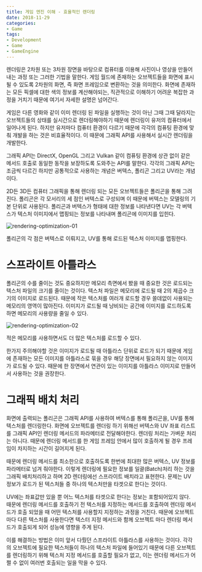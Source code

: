 ```yaml
---
title: 게임 엔진 이해 - 효율적인 렌더링
date: 2018-11-29
categories:
- Game
tags:
- Development
- Game
- GameEngine
---
```


 렌더링은 2차원 또는 3차원 장면을 바탕으로 컴퓨터를 이용해 사진이나 영상을 만들어내는 과정 또는 그러한 기법을 말한다. 게임 월드에 존재하는 오브젝트들을 화면에 표시될 수 있도록 2차원의 화면, 즉 화면 프레임으로 변환하는 것을 의미한다. 화면에 존재하는 모든 픽셀에 대한 색의 정보를 계산해야되는, 직관적으로 이해하기 어려운 복잡한 과정을 거치기 때문에 여기서 자세한 설명은 넘어간다.

 게임은 다른 영화와 같이 이미 렌더링 된 파일을 실행하는 것이 아닌 그때 그때 달라지는 오브젝트들의 상태를 실시간으로 렌더링해야하기 때문에 렌더링이 유저의 컴퓨터에서 일어나게 된다. 하지만 유저마다 컴퓨터 환경이 다르기 때문에 각각의 컴퓨팅 환경에 맞춰 개발을 하는 것은 비효율적이다. 이 때문에 그래픽 API를 사용해서 실시간 렌더링을 개발한다.

 그래픽 API는 DirectX, OpenGL 그리고 Vulkan 같이 컴퓨팅 환경에 상관 없이 같은 메서드 호출로 동일한 동작을 보장하도록 도와주는 API를 말한다. 각각의 그래픽 API는 조금씩 다르긴 하지만 공통적으로 사용하는 개념은 버텍스, 폴리곤 그리고 UV라는 개념이다.

 2D든 3D든 컴퓨터 그래픽을 통해 렌더링 되는 모든 오브젝트들은 폴리곤을 통해 그려진다. 폴리곤은 각 모서리의 세 점인 버텍스로 구성되며 이 때문에 버텍스는 모델링의 기본 단위로 사용된다. 폴리곤과 버텍스가 형태에 대한 정보를 나타낸다면 UV는 각 버텍스가 텍스처 이미지에서 맵핑되는 정보를 나타내며 폴리곤에 이미지를 입힌다.

![rendering-optimization-01](https://user-images.githubusercontent.com/18159012/49195046-ce014a80-f3c8-11e8-9151-7462e71f6a1b.png)

폴리곤의 각 점은 버텍스로 이뤄지고, UV를 통해 로드된 텍스처 이미지를 맵핑한다.

# 스프라이트 아틀라스

 폴리곤의 수를 줄이는 것도 중요하지만 메모리 측면에서 봤을 때 중요한 것은 로드되는 텍스처 파일의 크기를 줄이는 것이다. 텍스처 파일은 메모리에 로드될 때 2의 제곱수 크기의 이미지로 로드된다. 때문에 작은 텍스처를 여러개 로드할 경우 쓸데없이 사용되는 메모리의 영역이 많아진다. 이미지가 로드될 때 낭비되는 공간에 이미지를 로드하도록 하면 메모리의 사용량을 줄일 수 있다.

![rendering-optimization-02](https://user-images.githubusercontent.com/18159012/49195052-d5285880-f3c8-11e8-80ba-f9e35c3e3c0b.png)

적은 메모리를 사용하면서도 더 많은 텍스처를 로드할 수 있다.

 한가지 주의해야할 것은 이미지가 로드될 때 아틀라스 단위로 로드가 되기 때문에 게임에 존재하는 모든 이미지를 아틀라스로 묶을 경우 해당 장면에서 필요하지 않는 이미지가 로드될 수 있다. 때문에 한 장면에서 연관이 있는 이미지를 아틀라스 이미지로 만들어서 사용하는 것을 권장한다.

# 그래픽 배치 처리

 화면에 출력되는 폴리곤은 그래픽 API를 사용하여 버텍스를 통해 폴리곤을, UV를 통해 텍스처를 렌더링한다. 화면에 오브젝트를 렌더링 하기 위해선 버텍스와 UV 좌표 리스트를 그래픽 API인 렌더링 메서드의 파라메터로 전달해야한다. 렌더링 처리는 가벼운 처리는 아니다. 때문에 렌더링 메서드를 한 게임 프레임 안에서 많이 호출하게 될 경우 프레임이 차지하는 시간이 길어지게 된다.

 때문에 렌더링 메서드를 최소한으로 호출하도록 한번에 최대한 많은 버텍스, UV 정보를 파라메터로 넘겨 줘야한다. 이렇게 렌더링에 필요한 정보를 일괄(Batch)처리 하는 것을 그래픽 배치처리하고 하며 2D 렌더링에선 스프라이트 배치라고 표현한다. 문제는 UV 정보가 로드가 된 텍스처들 중 하나의 텍스처만을 타겟으로 한다는 것이다.

 UV에는 좌표값만 있을 뿐 어느 텍스처를 타겟으로 한다는 정보는 포함되어있지 않다. 때문에 렌더링 메서드를 호출하기 전 텍스처를 지정하는 메서드를 호출하여 렌더링 메서드가 호출 되었을 때 어떤 텍스처를 사용할지 지정하는 과정을 거친다. 때문에 오브젝트마다 다른 텍스처를 사용한다면 텍스터 지정 메서드와 함께 오브젝트 마다 렌더링 메서드가 호출되게 되어 성능에 영향을 주게 된다.

 이를 해결하는 방법은 이미 앞서 다뤘던 스프라이트 아틀라스를 사용하는 것이다. 각각의 오브젝트에 필요한 텍스처들이 하나의 텍스처 파일에 들어있기 때문에 다른 오브젝트를 렌더링하기 위해 텍스처 지정 메서드를 호출할 필요가 없고, 이는 렌더링 메서드가 어쩔 수 없이 여러번 호출되는 일을 막을 수 있다.